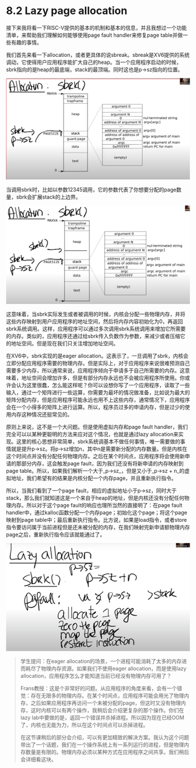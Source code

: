 # 8.2 Lazy page allocation

接下来我将看一下RISC-V提供的基本的机制和基本的信息，并且我想过一个功能清单，来帮助我们理解如何能够使用page fault handler来修复page table并做一些有趣的事情。

我们首先来看一下allocation，或者更具体的说sbreak。sbreak是XV6提供的系统调动，它使得用户应用程序能扩大自己的heap。当一个应用程序启动的时候，sbrk指向的是heap的最底端，stack的最顶端。同时这也是p-&gt;sz指向的位置。

![](../.gitbook/assets/image%20%28307%29.png)

当调用sbrk时，比如以参数12345调用，它的参数代表了你想要分配的page数量，sbrk会扩展stack的上边界。

![](../.gitbook/assets/image%20%28305%29.png)

这意味着，当sbrk实际发生或者被调用的时候，内核会分配一些物理内存，并将这些内存映射到用户应用程序的地址空间，然后将内存内容初始化为0，再返回sbrk系统调用。这样，应用程序可以通过多次调用sbrk系统调用来增加它所需要的内存。类似的，应用程序还通过给sbrk传入负数作为参数，来减少或者压缩它的地址空间。但是现在我们只关注增加地址空间。

在XV6中，sbrk实现的是eager allocation。这表示了，一旦调用了sbrk，内核会立即分配应用程序需要的物理内存。但是实际上，对于应用程序来说很难预测自己需要多少内存，所以通常来说，应用程序倾向于申请多于自己所需要的内存。这意味着，地址空间会增加许多，但是有部分内存永远也不会被应用程序所使用。你或许会认为这里很蠢，怎么能这样呢？你可以设想你写了一个应用程序，读取了一些输入，通过一个矩阵进行一些运算，你需要为最坏的情况做准备，比如说为最大的矩阵分配内存，但是应用程序可能永远也用不上这些内存，通常情况下，应用程序会在一个小得多的矩阵上进行运算。所以，程序员过多的申请内存，但是过少的使用内存这种情况还挺常见的。

原则上来说，这不是一个大问题。但是使用虚拟内存和page fault handler，我们完全可以以某种更聪明的方法来应对这个情况，也就是通过lazy allocation来实现。这里的核心思想非常简单，sbrk系统调基本不做任何事情，唯一需要做的事情就是提升p-&gt;sz。将p-&gt;sz增加n，其中n是需要新分配的内存数量。但是内核在这个时间点并没有分配任何物理内存。之后在某个时间点，应用程序将会使用新申请的那部分内存，这会触发page fault，因为我们还没有将新申请的内存映射到page table。所以，如果我们解析一个大于_p-&gt;sz_，但是又小于_p-&gt;sz + n_的虚拟地址，我们希望有的结果是内核分配一个内存page，并且重新执行指令。

所以，当我们看到了一个page fault，相应的虚拟地址小于p-&gt;sz，同时大于stack，那么我们就知道这是一个来自于heap的地址，但是内核还没有分配任何物理内存。所以对于这个page fault的响应也理所当然的直接明了：在page fault handler中，通过kalloc函数分配一个内存page；初始化这个page；将这个page映射到page table中；最后重新执行指令。比方说，如果是load指令，或者store指令要访问属于当前进程但是还未被分配的内存，在我们映射完新申请额物理内存page之后，重新执行指令应该就能通过了。

![](../.gitbook/assets/image%20%28246%29.png)

> 学生提问：在eager allocation的场景，一个进程可能消耗了太多的内存进而耗尽了物理内存资源。如果我们不使用eager allocation，而是使用lazy allocation，应用程序怎么才能知道当前已经没有物理内存可用了？
>
> Frans教授：这是个非常好的问题。从应用程序的角度来看，会有一个错觉：存在无限多的物理内存。在某个时间点，应用程序可能会用光了物理内存，之后如果应用程序再访问一个未被分配的page，但这时又没有物理内存，这时内核可以有两个操作，我稍后会介绍更复杂的那个操作。你们在lazy lab中要做的是，返回一个错误并杀掉进程。所以因为现在已经OOM了，内核也无能为力，所以在这个时间点可以杀掉进程。
>
> 在这节课稍后的部分会介绍，可以有更加精致的解决方案。我认为这个问题带出了一个话题，我们在一个操作系统上有一系列运行的进程，但是物理内存数量是有限的。物理内存必须以某种方式在应用程序之间共享。我们稍后会详细看这块。





